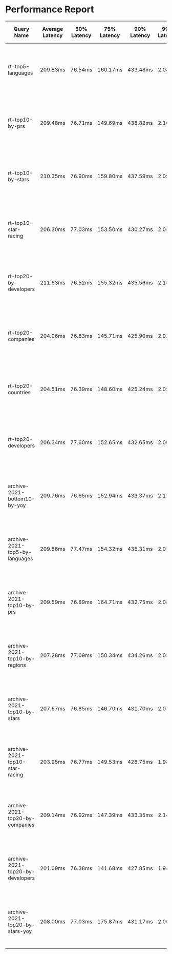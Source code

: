 # Performance Report

| Query Name | Average Latency | 50% Latency | 75% Latency | 90% Latency | 99% Latency | Request in Duration | Request/Sec | Socket Errors | HTTP Errors | 
|  ----  | ----  | ----  | ----  | ----  | ----  | ----  | ----  | ----  | ----  |
| rt-top5-languages | 209.83ms | 76.54ms | 160.17ms | 433.48ms | 2.08s |   142094 requests in 5.00m, 62.46MB read | 473.50 |   Socket errors: connect 420, read 2, write 0, timeout 68 | 142094 |
| rt-top10-by-prs | 209.48ms | 76.71ms | 149.69ms | 438.82ms | 2.10s |   135679 requests in 5.00m, 59.64MB read | 452.12 |   Socket errors: connect 421, read 2, write 0, timeout 80 | 135679 |
| rt-top10-by-stars | 210.35ms | 76.90ms | 159.80ms | 437.59ms | 2.09s |   135389 requests in 5.00m, 59.52MB read | 451.15 |   Socket errors: connect 417, read 5, write 0, timeout 74 | 135389 |
| rt-top10-star-racing | 206.30ms | 77.03ms | 153.50ms | 430.27ms | 2.04s |   138119 requests in 5.00m, 60.72MB read | 460.25 |   Socket errors: connect 448, read 3, write 0, timeout 61 | 138119 |
| rt-top20-by-developers | 211.63ms | 76.52ms | 155.32ms | 435.56ms | 2.15s |   135958 requests in 5.00m, 59.77MB read | 453.05 |   Socket errors: connect 451, read 4, write 0, timeout 50 | 135958 |
| rt-top20-companies | 204.06ms | 76.83ms | 145.71ms | 425.90ms | 2.02s |   134891 requests in 5.00m, 59.30MB read | 449.54 |   Socket errors: connect 469, read 4, write 0, timeout 79 | 134891 |
| rt-top20-countries | 204.51ms | 76.39ms | 148.60ms | 425.24ms | 2.05s |   138957 requests in 5.00m, 61.09MB read | 463.05 |   Socket errors: connect 511, read 5, write 0, timeout 66 | 138957 |
| rt-top20-developers | 206.34ms | 77.60ms | 152.65ms | 432.65ms | 2.00s |   138931 requests in 5.00m, 61.07MB read | 462.96 |   Socket errors: connect 425, read 5, write 0, timeout 80 | 138931 |
| archive-2021-bottom10-by-yoy | 209.76ms | 76.65ms | 152.94ms | 433.37ms | 2.11s |   139245 requests in 5.00m, 61.21MB read | 464.01 |   Socket errors: connect 450, read 6, write 0, timeout 76 | 139245 |
| archive-2021-top5-by-languages | 209.86ms | 77.47ms | 154.32ms | 435.31ms | 2.07s |   139449 requests in 5.00m, 61.30MB read | 464.68 |   Socket errors: connect 407, read 4, write 0, timeout 71 | 139449 |
| archive-2021-top10-by-prs | 209.59ms | 76.89ms | 164.71ms | 432.75ms | 2.08s |   142204 requests in 5.00m, 62.51MB read | 473.86 |   Socket errors: connect 420, read 2, write 0, timeout 60 | 142204 |
| archive-2021-top10-by-regions | 207.28ms | 77.09ms | 150.34ms | 434.26ms | 2.05s |   137841 requests in 5.00m, 60.59MB read | 459.33 |   Socket errors: connect 436, read 3, write 0, timeout 73 | 137841 |
| archive-2021-top10-by-stars | 207.67ms | 76.85ms | 146.70ms | 431.70ms | 2.07s |   136303 requests in 5.00m, 59.92MB read | 454.20 |   Socket errors: connect 456, read 6, write 0, timeout 72 | 136303 |
| archive-2021-top10-star-racing | 203.95ms | 76.77ms | 149.53ms | 428.75ms | 1.98s |   139191 requests in 5.00m, 61.19MB read | 463.89 |   Socket errors: connect 449, read 4, write 0, timeout 74 | 139191 |
| archive-2021-top20-by-companies | 209.14ms | 76.92ms | 147.39ms | 433.35ms | 2.14s |   135973 requests in 5.00m, 59.77MB read | 453.10 |   Socket errors: connect 462, read 9, write 0, timeout 65 | 135973 |
| archive-2021-top20-by-developers | 201.09ms | 76.38ms | 141.68ms | 427.85ms | 1.94s |   129640 requests in 5.00m, 56.99MB read | 431.99 |   Socket errors: connect 497, read 1, write 0, timeout 74 | 129640 |
| archive-2021-top20-by-stars-yoy | 208.00ms | 77.03ms | 175.87ms | 431.17ms | 2.06s |   144839 requests in 5.00m, 63.67MB read | 482.65 |   Socket errors: connect 421, read 2, write 0, timeout 72 | 144839 |
